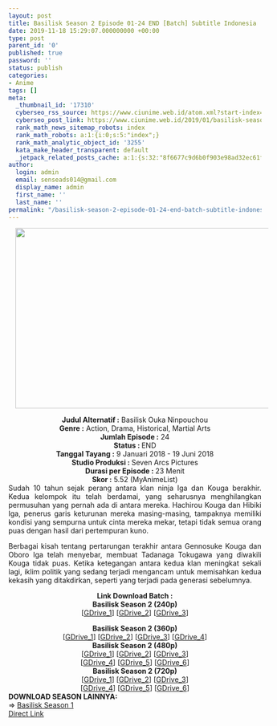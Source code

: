 ```yaml
---
layout: post
title: Basilisk Season 2 Episode 01-24 END [Batch] Subtitle Indonesia
date: 2019-11-18 15:29:07.000000000 +00:00
type: post
parent_id: '0'
published: true
password: ''
status: publish
categories:
- Anime
tags: []
meta:
  _thumbnail_id: '17310'
  cyberseo_rss_source: https://www.ciunime.web.id/atom.xml?start-index=2701&max-results=150
  cyberseo_post_link: https://www.ciunime.web.id/2019/01/basilisk-season-2-episode-01-24-end.html
  rank_math_news_sitemap_robots: index
  rank_math_robots: a:1:{i:0;s:5:"index";}
  rank_math_analytic_object_id: '3255'
  kata_make_header_transparent: default
  _jetpack_related_posts_cache: a:1:{s:32:"8f6677c9d6b0f903e98ad32ec61f8deb";a:2:{s:7:"expires";i:1643937855;s:7:"payload";a:0:{}}}
author:
  login: admin
  email: senseads014@gmail.com
  display_name: admin
  first_name: ''
  last_name: ''
permalink: "/basilisk-season-2-episode-01-24-end-batch-subtitle-indonesia/"
---
```

<div class="separator" style="clear: both; text-align: center;"><a href="https://3.bp.blogspot.com/-q0_-uc2HHhs/XC4OXperUoI/AAAAAAAAGEM/EhQbVeG7fWo7uEwyAcM49GbRE7ikxgZiQCLcBGAs/s1600/Basilisk%2BOuka%2BNinpouchou.jpg" imageanchor="1" style="margin-left: 1em; margin-right: 1em;"><img border="0" data-original-height="720" data-original-width="1280" height="360" src="{{ site.baseurl }}/assets/2019/11/Basilisk%2BOuka%2BNinpouchou.jpg" width="640" /></a></div>
<p>
<div style="text-align: center;"><b>Judul Alternatif :</b> <b></b>Basilisk Ouka Ninpouchou</div>
<div style="text-align: center;"><b><b>Genre :</b></b> Action, Drama, Historical, Martial Arts</div>
<div style="text-align: center;"><b>Jumlah Episode :</b> <b></b>24<br /><b>Status :&nbsp;</b>END<br /><b>Tanggal Tayang :</b> 9 Januari 2018 - 19 Juni 2018<br /><b>Studio Produksi : </b>Seven Arcs Pictures<br /><b>Durasi per Episode :&nbsp;</b>23 Menit</div>
<div style="text-align: center;"><b>Skor :</b> 5.52 (MyAnimeList)</div>
<div style="text-align: justify;"></div>
<div style="text-align: justify;">Sudah 10 tahun sejak perang antara klan ninja Iga dan Kouga berakhir. Kedua kelompok itu telah berdamai, yang seharusnya menghilangkan permusuhan yang pernah ada di antara mereka. Hachirou Kouga dan Hibiki Iga, penerus garis keturunan mereka masing-masing, tampaknya memiliki kondisi yang sempurna untuk cinta mereka mekar, tetapi tidak semua orang puas dengan hasil dari pertempuran kuno.</p>
<p>Berbagai kisah tentang pertarungan terakhir antara Gennosuke Kouga dan Oboro Iga telah menyebar, membuat Tadanaga Tokugawa yang diwakili Kouga tidak puas. Ketika ketegangan antara kedua klan meningkat sekali lagi, iklim politik yang sedang terjadi mengancam untuk memisahkan kedua kekasih yang ditakdirkan, seperti yang terjadi pada generasi sebelumnya.</p></div>
<div style="text-align: justify;"></div>
<div style="text-align: justify;"></div>
<div style="text-align: center;"><b>Link Download Batch :</b></div>
<div style="text-align: center;">
<div style="text-align: center;"><b>Basilisk Season 2&nbsp;(240p)</b></div>
<div style="text-align: center;">[<a href="https://drive.google.com/uc?id=1osC_eGy_5ZOPZ_VeOlVd7RPln6XnzNqp" target="_blank" rel="noopener">GDrive_1</a>] [<a href="https://drive.google.com/uc?id=1BdL8xG5AJNA-jD0CyRrX127nvSXPb9oD" target="_blank" rel="noopener">GDrive_2</a>] [<a href="https://drive.google.com/uc?id=1u_96G5DQ7Q20Z_FszPbSSYdTRqcGqVio" target="_blank" rel="noopener">GDrive_3</a>]</div>
<p></div>
<div style="text-align: center;"><b>Basilisk Season 2&nbsp;(360p)</b></div>
<div style="text-align: center;">[<a href="https://drive.google.com/uc?id=11fbUgEheOpHqB2SYSw7qyDe-yDum_irO" target="_blank" rel="noopener">GDrive_1</a>] [<a href="https://drive.google.com/uc?id=1dst60gfTOd_ny_F_J7tyftlKdRoXMapX" target="_blank" rel="noopener">GDrive_2</a>] [<a href="https://drive.google.com/uc?id=1gEKMFn8u6xaCgL-ja-g_Q6f0XQMJ4CqG" target="_blank" rel="noopener">GDrive_3</a>] [<a href="https://drive.google.com/uc?id=1pX8VQ_UmXJllkopJhni1uZuRj_FRzG32" target="_blank" rel="noopener">GDrive_4</a>]</div>
<div style="text-align: center;"></div>
<div style="text-align: center;"><b>Basilisk Season 2&nbsp;(480p)</b><br />[<a href="https://drive.google.com/uc?id=17ZewIkOQp2qdrIUIwY8AbGk4GSIsQ_xT" target="_blank" rel="noopener">GDrive_1</a>] [<a href="https://drive.google.com/uc?id=1KLn8V8B81Dffp_wZVYim_h2CcP9YDylY" target="_blank" rel="noopener">GDrive_2</a>] [<a href="https://drive.google.com/uc?id=17nPW0MLdAQ5nUUfeWav487Cx3xeu6L0-" target="_blank" rel="noopener">GDrive_3</a>]<br />[<a href="https://drive.google.com/uc?id=1gZa-Qo-SJgQXsMUcvyB5u8KqUF-DWOMV" target="_blank" rel="noopener">GDrive_4</a>] [<a href="https://drive.google.com/uc?id=1UL7jMTLYKSpHBFz5ZZRPzJPD2WREm1lu" target="_blank" rel="noopener">GDrive_5</a>] [<a href="https://drive.google.com/uc?id=1Ocd49hdPXyMWtm8BL70yGdF1qtLT5_5t" target="_blank" rel="noopener">GDrive_6</a>]</div>
<div style="text-align: center;"><b>Basilisk Season 2&nbsp;(720p)</b><br />[<a href="https://drive.google.com/uc?id=1g3_1RAIbc4bSVQti0WJ8iWAOCvo6M4r-" target="_blank" rel="noopener">GDrive_1</a>] [<a href="https://drive.google.com/uc?id=1Y80CWfU_tyLdWazqgwJB2mthgt0ODizQ" target="_blank" rel="noopener">GDrive_2</a>] [<a href="https://drive.google.com/uc?id=1c0IxTfWfxZd4j6MzGeDjc8YVzgdlwFyB" target="_blank" rel="noopener">GDrive_3</a>]<br />[<a href="https://drive.google.com/uc?id=1Zfx3DW0X53aLxqBGVFQP7iKV2Xgolwhy" target="_blank" rel="noopener">GDrive_4</a>] [<a href="https://drive.google.com/uc?id=1nP7F1KNAkk-W7t74GdwdGRG_XK7f53kK" target="_blank" rel="noopener">GDrive_5</a>] [<a href="https://drive.google.com/uc?export=download&amp;id=1quQT9u396Er37NhA_o8UhHhS9sU2VvI6" target="_blank" rel="noopener">GDrive_6</a>]
<div style="text-align: justify;"></div>
<div style="text-align: justify;"></div>
<div style="text-align: justify;"><b>DOWNLOAD SEASON LAINNYA:</b></div>
<div style="text-align: justify;"></div>
<div style="text-align: justify;">=&gt;&nbsp;<a href="https://www.ciunime.web.id/2019/01/basilisk-season-2-episode-01-24-end.html" target="_blank" rel="noopener">Basilisk Season 1</a></div>
<div style="text-align: justify;"></div>
</div>
<link rel="stylesheet" href="https://cdnjs.cloudflare.com/ajax/libs/font-awesome/4.7.0/css/font-awesome.min.css" />
<div class="divbtn"> <a href="https://handymansurrender.com/fihup8buzv?key=94550f7ce39444073321dde3b8782f97" class="btn"><i class="fa fa-download"></i> Direct Link</a> </div>
